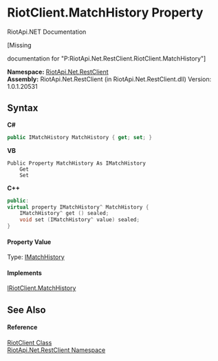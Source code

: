 # RiotClient.MatchHistory Property 
RiotApi.NET Documentation 

\[Missing <summary> documentation for "P:RiotApi.Net.RestClient.RiotClient.MatchHistory"\]

**Namespace:**&nbsp;<a href="380906d8-0718-db74-ba58-94a29fd87baa">RiotApi.Net.RestClient</a><br />**Assembly:**&nbsp;RiotApi.Net.RestClient (in RiotApi.Net.RestClient.dll) Version: 1.0.1.20531

## Syntax

**C#**<br />
``` C#
public IMatchHistory MatchHistory { get; set; }
```

**VB**<br />
``` VB
Public Property MatchHistory As IMatchHistory
	Get
	Set
```

**C++**<br />
``` C++
public:
virtual property IMatchHistory^ MatchHistory {
	IMatchHistory^ get () sealed;
	void set (IMatchHistory^ value) sealed;
}
```


#### Property Value
Type: <a href="925cf043-f6a9-ecf8-1825-3389a907be17">IMatchHistory</a>

#### Implements
<a href="80e0fb8e-5ce8-558f-65d2-bee57770fb64">IRiotClient.MatchHistory</a><br />

## See Also


#### Reference
<a href="25a3050d-4f3b-9e0b-4b34-825a8a29c882">RiotClient Class</a><br /><a href="380906d8-0718-db74-ba58-94a29fd87baa">RiotApi.Net.RestClient Namespace</a><br />